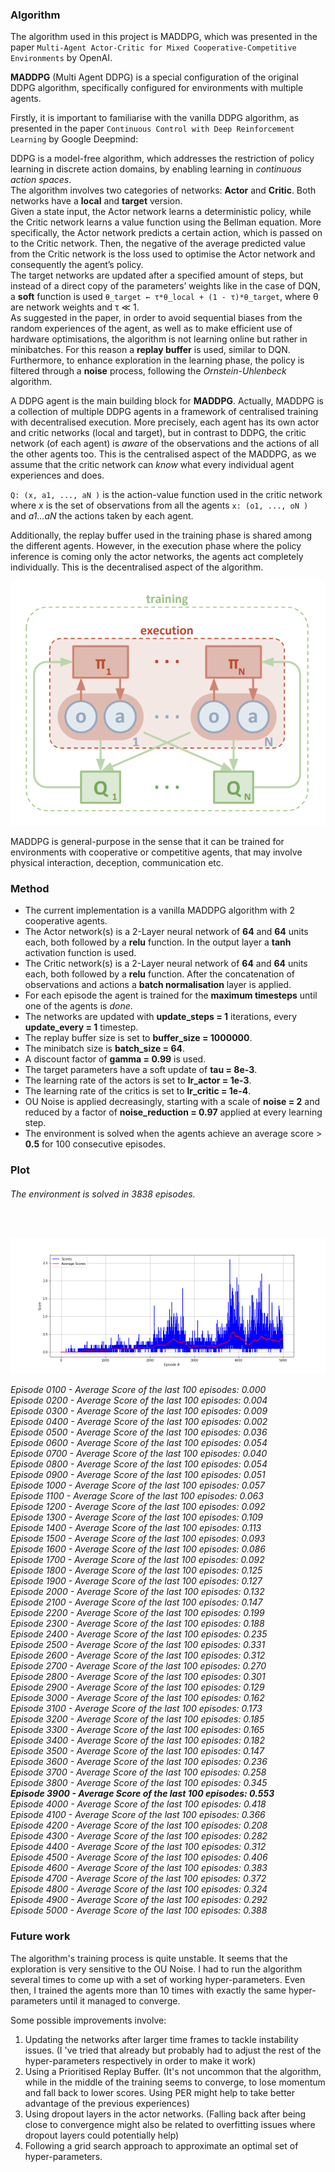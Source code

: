 ### Algorithm
The algorithm used in this project is MADDPG, which was presented in the paper `Multi-Agent Actor-Critic for Mixed Cooperative-Competitive Environments` by OpenAI.

<b>MADDPG</b> (Multi Agent DDPG) is a special configuration of the original DDPG algorithm, specifically configured for environments with multiple agents.

Firstly, it is important to familiarise with the vanilla DDPG algorithm, as presented in the paper `Continuous Control with Deep Reinforcement Learning` by Google Deepmind:

DDPG is a model-free algorithm, which addresses the restriction of policy learning in discrete action domains, by enabling learning in *continuous action spaces*.<br>
The algorithm involves two categories of networks: <b>Actor</b> and <b>Critic</b>. Both networks have a <b>local</b> and <b>target</b> version.<br>
Given a state input, the Actor network learns a deterministic policy, while the Critic network learns a value function using the Bellman equation. More specifically, the Actor network predicts a certain action, which is passed on to the Critic network.
Then, the negative of the average predicted value from the Critic network is the loss used to optimise the Actor network and consequently the agent’s policy.<br>
The target networks are updated after a specified amount of steps, but instead of a direct copy of the parameters’ weights like in the case of DQN, a <b>soft</b> function is used `θ_target ← τ*θ_local + (1 - τ)*θ_target`, where θ are network weights and τ ≪ 1.<br>
As suggested in the paper, in order to avoid sequential biases from the random experiences of the agent, as well as to make efficient use of hardware optimisations, the algorithm is not learning online but rather in minibatches. For this reason a <b>replay buffer</b> is used, similar to DQN.<br>
Furthermore, to enhance exploration in the learning phase, the policy is filtered through a <b>noise</b> process, following the *Ornstein-Uhlenbeck* algorithm.

A DDPG agent is the main building block for <b>MADDPG</b>. Actually, MADDPG is a collection of multiple DDPG agents in a  framework of centralised training with decentralised execution. More precisely, each agent has its own actor and critic networks (local and target), but in contrast to DDPG, the critic network (of each agent) is *aware* of the observations and the actions of all the other agents too. This is the centralised aspect of the MADDPG, as we assume that the critic network can *know* what every individual agent experiences and does. <br>

`Q: (x, a1, ..., aN )` is the action-value function used in the critic network where *x* is the set of observations from all the agents `x: (o1, ..., oN )` and *a1...aN* the actions taken by each agent. <br>

Additionally, the replay buffer used in the training phase is shared among the different agents.
However, in the execution phase where the policy inference is coming only the actor networks, the agents act completely individually.
This is the decentralised aspect of the algorithm.

![plot](./plots/MADDPG_diagram.png)

MADDPG is general-purpose in the sense that it can be trained for environments with cooperative or competitive agents, that may involve physical interaction, deception, communication etc.


### Method

- The current implementation is a vanilla MADDPG algorithm with 2 cooperative agents.
- The Actor network(s) is a 2-Layer neural network of <b>64</b> and <b>64</b> units each, both followed by a <b>relu</b> function. In the output layer a <b>tanh</b> activation function is used.
- The Critic network(s) is a 2-Layer neural network of <b>64</b> and <b>64</b> units each, both followed by a <b>relu</b> function. After the concatenation of observations and actions a <b>batch normalisation</b> layer is applied.
- For each episode the agent is trained for the <b>maximum timesteps</b> until one of the agents is *done*.
- The networks are updated with <b>update_steps = 1</b> iterations, every <b>update_every = 1</b> timestep.
- The replay buffer size is set to <b>buffer_size = 1000000</b>.
- The minibatch size is <b>batch_size = 64</b>.
- A discount factor of <b>gamma = 0.99</b> is used.
- The target parameters have a soft update of <b>tau = 8e-3</b>.
- The learning rate of the actors is set to <b>lr_actor = 1e-3</b>.
- The learning rate of the critics is set to <b>lr_critic = 1e-4</b>.
- OU Noise is applied decreasingly, starting with a scale of <b>noise = 2</b> and reduced by a factor of <b>noise_reduction = 0.97</b> applied at every learning step.
- The environment is solved when the agents achieve an average score > <b>0.5</b> for 100 consecutive episodes.

### Plot

###### The environment is solved in 3838 episodes.
<br>

![plot](./plots/MADDPG.png)

*Episode 0100 - Average Score of the last 100 episodes: 0.000* \
*Episode 0200 - Average Score of the last 100 episodes: 0.004* \
*Episode 0300 - Average Score of the last 100 episodes: 0.009* \
*Episode 0400 - Average Score of the last 100 episodes: 0.002* \
*Episode 0500 - Average Score of the last 100 episodes: 0.036* \
*Episode 0600 - Average Score of the last 100 episodes: 0.054* \
*Episode 0700 - Average Score of the last 100 episodes: 0.040* \
*Episode 0800 - Average Score of the last 100 episodes: 0.054* \
*Episode 0900 - Average Score of the last 100 episodes: 0.051* \
*Episode 1000 - Average Score of the last 100 episodes: 0.057* \
*Episode 1100 - Average Score of the last 100 episodes: 0.063* \
*Episode 1200 - Average Score of the last 100 episodes: 0.092* \
*Episode 1300 - Average Score of the last 100 episodes: 0.109* \
*Episode 1400 - Average Score of the last 100 episodes: 0.113* \
*Episode 1500 - Average Score of the last 100 episodes: 0.093* \
*Episode 1600 - Average Score of the last 100 episodes: 0.086* \
*Episode 1700 - Average Score of the last 100 episodes: 0.092* \
*Episode 1800 - Average Score of the last 100 episodes: 0.125* \
*Episode 1900 - Average Score of the last 100 episodes: 0.127* \
*Episode 2000 - Average Score of the last 100 episodes: 0.132* \
*Episode 2100 - Average Score of the last 100 episodes: 0.147* \
*Episode 2200 - Average Score of the last 100 episodes: 0.199* \
*Episode 2300 - Average Score of the last 100 episodes: 0.188* \
*Episode 2400 - Average Score of the last 100 episodes: 0.235* \
*Episode 2500 - Average Score of the last 100 episodes: 0.331* \
*Episode 2600 - Average Score of the last 100 episodes: 0.312* \
*Episode 2700 - Average Score of the last 100 episodes: 0.270* \
*Episode 2800 - Average Score of the last 100 episodes: 0.301* \
*Episode 2900 - Average Score of the last 100 episodes: 0.129* \
*Episode 3000 - Average Score of the last 100 episodes: 0.162* \
*Episode 3100 - Average Score of the last 100 episodes: 0.173* \
*Episode 3200 - Average Score of the last 100 episodes: 0.185* \
*Episode 3300 - Average Score of the last 100 episodes: 0.165* \
*Episode 3400 - Average Score of the last 100 episodes: 0.182* \
*Episode 3500 - Average Score of the last 100 episodes: 0.147* \
*Episode 3600 - Average Score of the last 100 episodes: 0.236* \
*Episode 3700 - Average Score of the last 100 episodes: 0.258* \
*Episode 3800 - Average Score of the last 100 episodes: 0.345* \
<b>*Episode 3900 - Average Score of the last 100 episodes: 0.553*</b> \
*Episode 4000 - Average Score of the last 100 episodes: 0.418* \
*Episode 4100 - Average Score of the last 100 episodes: 0.366* \
*Episode 4200 - Average Score of the last 100 episodes: 0.208* \
*Episode 4300 - Average Score of the last 100 episodes: 0.282* \
*Episode 4400 - Average Score of the last 100 episodes: 0.312* \
*Episode 4500 - Average Score of the last 100 episodes: 0.406* \
*Episode 4600 - Average Score of the last 100 episodes: 0.383* \
*Episode 4700 - Average Score of the last 100 episodes: 0.372* \
*Episode 4800 - Average Score of the last 100 episodes: 0.324* \
*Episode 4900 - Average Score of the last 100 episodes: 0.292* \
*Episode 5000 - Average Score of the last 100 episodes: 0.388*

### Future work

The algorithm's training process is quite unstable.
It seems that the exploration is very sensitive to the OU Noise.
I had to run the algorithm several times to come up with a set of working hyper-parameters.
Even then, I trained the agents more than 10 times with exactly the same hyper-parameters until it managed to converge.

Some possible improvements involve:
1. Updating the networks after larger time frames to tackle instability issues. (I 've tried that already but probably had to adjust the rest of the hyper-parameters respectively in order to make it work)
2. Using a Prioritised Replay Buffer. (It's not uncommon that the algorithm, while in the middle of the training seems to converge, to lose momentum and fall back to lower scores. Using PER might help to take better advantage of the previous experiences)
3. Using dropout layers in the actor networks. (Falling back after being close to convergence might also be related to overfitting issues where dropout layers could potentially help)
4. Following a grid search approach to approximate an optimal set of hyper-parameters.
